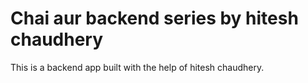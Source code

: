# Chai aur backend series by hitesh chaudhery

This is a backend app built with the help of hitesh chaudhery.
